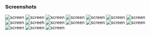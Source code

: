 ### Screenshots
![screen](https://github.com/goutami8989/Stepin_Movie-Ticket-Booking-System/blob/main/5_Images/Image1-login%20page.PNG)
![screen](https://github.com/goutami8989/Stepin_Movie-Ticket-Booking-System/blob/main/5_Images/image2-user%20mode.PNG)
![screen](https://github.com/goutami8989/Stepin_Movie-Ticket-Booking-System/blob/main/5_Images/image3-user%20mode.PNG)
![screen](https://github.com/goutami8989/Stepin_Movie-Ticket-Booking-System/blob/main/5_Images/image3-usermode1.PNG)
![screen](https://github.com/goutami8989/Stepin_Movie-Ticket-Booking-System/blob/main/5_Images/image4-purchase%20ticket.PNG)
![screen](https://github.com/goutami8989/Stepin_Movie-Ticket-Booking-System/blob/main/5_Images/image5-details%20to%20purchase%20ticket.PNG)
![screen](https://github.com/goutami8989/Stepin_Movie-Ticket-Booking-System/blob/main/5_Images/image6-summary%20of%20ticket.PNG)
![screen](https://github.com/goutami8989/Stepin_Movie-Ticket-Booking-System/blob/main/5_Images/image7-purchase%20a%20ticket%201.PNG)
![screeh](https://github.com/goutami8989/Stepin_Movie-Ticket-Booking-System/blob/main/5_Images/image8-summary%20of%20a%20ticket1.PNG)
![screen](https://github.com/goutami8989/Stepin_Movie-Ticket-Booking-System/blob/main/5_Images/image9-booking%20same%20seatnum.PNG)
![screen](https://github.com/goutami8989/Stepin_Movie-Ticket-Booking-System/blob/main/5_Images/image10-booking%20same%20seatnum%20(alert%20msg).PNG)
![screen]()
![screen]()
![screen](https://github.com/goutami8989/Stepin_Movie-Ticket-Booking-System/blob/main/5_Images/image13-summary%20of%20cancelticket.PNG)
![screen](https://github.com/goutami8989/Stepin_Movie-Ticket-Booking-System/blob/main/5_Images/image14-admin%20login.PNG)
![screen](https://github.com/goutami8989/Stepin_Movie-Ticket-Booking-System/blob/main/5_Images/image15-changeprice.PNG)
![screen](https://github.com/goutami8989/Stepin_Movie-Ticket-Booking-System/blob/main/5_Images/image15wrong%20login.PNG)


